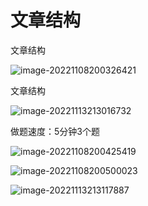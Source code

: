 # 文章结构

文章结构

![image-20221108200326421](https://xingqiu-tuchuang-1256524210.cos.ap-shanghai.myqcloud.com/3978/image-20221108200326421.png)



文章结构

![image-20221113213016732](https://xingqiu-tuchuang-1256524210.cos.ap-shanghai.myqcloud.com/3978/image-20221113213016732.png)



做题速度：5分钟3个题

![image-20221108200425419](https://xingqiu-tuchuang-1256524210.cos.ap-shanghai.myqcloud.com/3978/image-20221108200425419.png)



![image-20221108200500023](https://xingqiu-tuchuang-1256524210.cos.ap-shanghai.myqcloud.com/3978/image-20221108200500023.png)



![image-20221113213117887](https://xingqiu-tuchuang-1256524210.cos.ap-shanghai.myqcloud.com/3978/image-20221113213117887.png)
